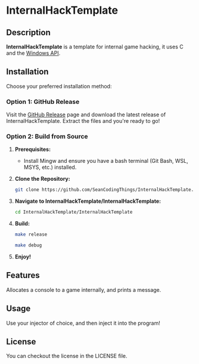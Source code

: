 # InternalHackTemplate


## Description

**InternalHackTemplate** is a template for internal game hacking, it uses C and the [Windows API](https://learn.microsoft.com/en-us/windows/win32/apiindex/windows-api-list).

## Installation

Choose your preferred installation method:

### Option 1: GitHub Release

Visit the [GitHub Release](link-to-github-release) page and download the latest release of InternalHackTemplate. Extract the files and you're ready to go!

### Option 2: Build from Source


1. **Prerequisites:**
   - Install Mingw and ensure you have a bash terminal (Git Bash, WSL, MSYS, etc.) installed.

2. **Clone the Repository:**
   ```bash
   git clone https://github.com/SeanCodingThings/InternalHackTemplate.git
   ```
3. **Navigate to InternalHackTemplate/InternalHackTemplate:**
    ```bash
    cd InternalHackTemplate/InternalHackTemplate
    ```
4. **Build:**
    ```bash
    make release
    ```

    ```bash
    make debug
    ```
5. **Enjoy!**


## Features

Allocates a console to a game internally, and prints a message.

## Usage

Use your injector of choice, and then inject it into the program!

## License

You can checkout the license in the LICENSE file.
